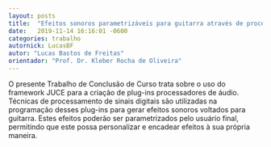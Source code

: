 ```yaml
---
layout: posts
title:  "Efeitos sonoros parametrizáveis para guitarra através de processamento de sinais digitais"
date:   2019-11-14 16:16:01 -0600
categories: trabalho
autornick: LucasBF
autor: "Lucas Bastos de Freitas"
orientador: "Prof. Dr. Kleber Rocha de Oliveira"
---
```

O presente Trabalho de Conclusão de Curso trata sobre o uso do framework JUCE para a criação de plug-ins processadores de áudio. Técnicas de processamento de sinais digitais são utilizadas na programação desses plug-ins para gerar efeitos sonoros voltados para guitarra. Estes efeitos poderão ser parametrizados pelo usuário final, permitindo que este possa personalizar e encadear efeitos à sua própria maneira.

